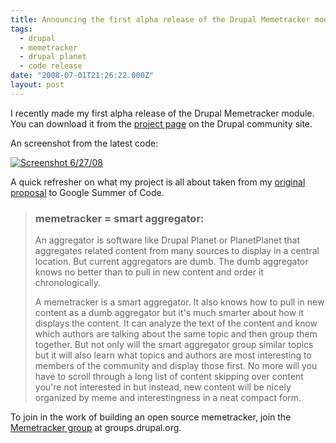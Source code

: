 ```yaml
---
title: Announcing the first alpha release of the Drupal Memetracker module
tags:
  - drupal
  - memetracker
  - drupal planet
  - code release
date: "2008-07-01T21:26:22.000Z"
layout: post
---
```


I recently made my first alpha release of the Drupal Memetracker module. You can download it from the [project page][0] on the Drupal community site.  

  

An screenshot from the latest code:  

  

[![Screenshot 6/27/08](http://farm4.static.flickr.com/3110/2616168771_136c8c3e4a_o.png)][1]  

  

A quick refresher on what my project is all about taken from my [original proposal][2] to Google Summer of Code.  


>   
> 
> 
> ### memetracker = smart aggregator:  
> 
>   
> 
> An aggregator is software like Drupal Planet or PlanetPlanet that aggregates related content from many sources to display in a central location. But current aggregators are dumb. The dumb aggregator knows no better than to pull in new content and order it chronologically.  
> 
>   
> 
> A memetracker is a smart aggregator. It also knows how to pull in new content as a dumb aggregator but it's much smarter about how it displays the content. It can analyze the text of the content and know which authors are talking about the same topic and then group them together. But not only will the smart aggregator group similar topics but it will also learn what topics and authors are most interesting to members of the community and display those first. No more will you have to scroll through a long list of content skipping over content you're not interested in but instead, new content will be nicely organized by meme and interestingness in a neat compact form.  
> 
> 

  

  

To join in the work of building an open source memetracker, join the [Memetracker group][3] at groups.drupal.org.

[0]: http://drupal.org/project/memetracker
[1]: http://www.flickr.com/photos/82268668@N00/2616168771/ "Screenshot 6/27/08 by kylenumber5, on Flickr"
[2]: /drupal-memetracker-module-my-google-summer-of-code-application/
[3]: http://groups.drupal.org/memetracker